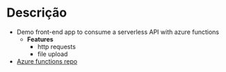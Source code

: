# Descrição

- Demo front-end app to consume a serverless API with azure functions
  - **Features**
    - http requests
    - file upload
- [Azure functions repo](https://github.com/ramonprata/poc-azure-functions)
